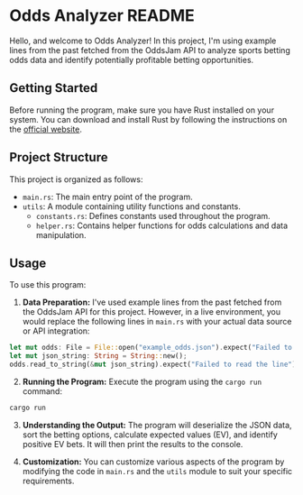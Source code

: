 # Odds Analyzer README

Hello, and welcome to Odds Analyzer! In this project, I'm using example lines from the past fetched from the OddsJam API to analyze sports betting odds data and identify potentially profitable betting opportunities.

## Getting Started

Before running the program, make sure you have Rust installed on your system. You can download and install Rust by following the instructions on the [official website](https://www.rust-lang.org/).

## Project Structure

This project is organized as follows:

- `main.rs`: The main entry point of the program.
- `utils`: A module containing utility functions and constants.
  - `constants.rs`: Defines constants used throughout the program.
  - `helper.rs`: Contains helper functions for odds calculations and data manipulation.

## Usage

To use this program:

1. **Data Preparation:** I've used example lines from the past fetched from the OddsJam API for this project. However, in a live environment, you would replace the following lines in `main.rs` with your actual data source or API integration:

```rust
let mut odds: File = File::open("example_odds.json").expect("Failed to find the lines.");
let mut json_string: String = String::new();
odds.read_to_string(&mut json_string).expect("Failed to read the line");
```

2. **Running the Program:** Execute the program using the `cargo run` command:

```bash
cargo run
```

3. **Understanding the Output:** The program will deserialize the JSON data, sort the betting options, calculate expected values (EV), and identify positive EV bets. It will then print the results to the console.

4. **Customization:** You can customize various aspects of the program by modifying the code in `main.rs` and the `utils` module to suit your specific requirements.
